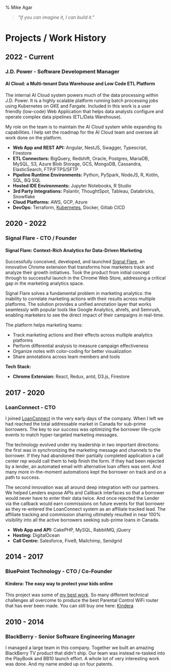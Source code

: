 % Mike Agar

> *"If you can imagine it, I can build it."*

# Projects / Work History

## 2022 - Current
### J.D. Power - Software Development Manager

#### AI Cloud: a Multi-tenant Data Warehouse and Low Code ETL Platform

The internal AI Cloud system powers much of the data processing within J.D. Power.  It is a highly scalable platform running batch processing jobs using Kubernetes on GKE and Fargate. Included in this work is a user friendly (low-code) Web Application that helps data analysts configure and operate complex data pipelines (ETL/Data Warehouse).

My role on the team is to maintain the AI Cloud system while expanding its capabilities.  I help set the roadmap for the AI Cloud team and oversee all work done on the platform.

- **Web App and REST API:** Angular, NestJS, Swagger, Typescript, Firestore
- **ETL Connectors:** BigQuery, Redshift, Oracle, Postgres, MariaDB, MySQL, S3, Azure Blob Storage, GCS, MongoDB, Cassandra, ElasticSearch, FTP/FTPS/SFTP
- **Pipeline Runtime Environments:** Python, PySpark, NodeJS, R, Kotlin, SQL, BQ SQL
- **Hosted IDE Environments:** Jupyter Notebooks, R Studio
- **3rd Party Integrations:** Palantir, ThoughtSpot, Tableau, Databricks, Snowflake
- **Cloud Platforms:** AWS, GCP, Azure
- **DevOps:** Terraform, [Kubernetes](k8s.html), Docker, Gitlab CICD

## 2020 - 2022
### Signal Flare - CTO / Founder

#### Signal Flare: Context-Rich Analytics for Data-Driven Marketing

Successfully conceived, developed, and launched <a href="https://signalflare.app/" target="_blank">Signal Flare</a>, an innovative Chrome extension that transforms how marketers track and analyze their growth initiatives. Took the product from initial concept through to successful launch in the Chrome Web Store, addressing a critical gap in the marketing analytics space.

Signal Flare solves a fundamental problem in marketing analytics: the inability to correlate marketing actions with their results across multiple platforms. The solution provides a unified annotation layer that works seamlessly with popular tools like Google Analytics, ahrefs, and Semrush, enabling marketers to see the direct impact of their campaigns in real-time.

The platform helps marketing teams:

- Track marketing actions and their effects across multiple analytics platforms
- Perform differential analysis to measure campaign effectiveness
- Organize notes with color-coding for better visualization
- Share annotations across team members and tools

**Tech Stack:**

- **Chrome Extension:** React, Redux, antd, D3.js, Firestore


## 2017 - 2020
### LoanConnect - CTO

I joined <a href="https://loanconnect.ca/" target="_blank" rel="noopener noreferrer">LoanConnect</a> in the very early days of the company.  When I left we had reached the total addressable market in Canada for sub-prime borrowers.  The key to our success was optimizing the borrower life-cycle events to match hyper-targeted marketing messages.

The technology evolved under my leadership in two important directions: the first was in synchronizing the marketing message and channels to the borrower.  If they had abandoned their partially completed application a call center rep would call them to help finish the form.  If they had been rejected by a lender, an automated email with alternative loan offers was sent.  And many more in-the-moment automations kept the borrower on track and on a path to success.

The second innovation was all around deep integration with our partners.  We helped Lenders expose APIs and Callback interfaces so that a borrower would never have to enter their data twice.  And once rejected the Lender via the callback would earn commissions on future events for that borrower as they re-entered the LoanConnect system as an affiliate tracked lead.  The affiliate tracking and commission sharing ultimately resulted in near 100% visibility into all the active borrowers seeking sub-prime loans in Canada.

- **Web App and API:** CakePHP, MySQL, RabbitMQ, jQuery
- **Hosting:** DigitalOcean
- **Call Centre:** Salesforce, Five9, Mailchimp, Sendgrid

## 2014 - 2017
### BluePoint Technology - CTO / Co-Founder

#### Kindera: The easy way to protect your kids online

This project was some of [my best work](kindera.html).  So many different technical challenges all overcome to produce the best Parental Control WiFi router that has ever been made.  You can still buy one here: [Kindera](https://kindera.com)

## 2010 - 2014
### BlackBerry - Senior Software Engineering Manager

I managed a large team in this company.  Together we built an amazing BlackBerry TV product that didn't ship. Our team was instead re-tasked into the PlayBook and BB10 launch effort.  A whole lot of very interesting work was done.  And my name ended up on four patents.

